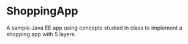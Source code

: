 # ShoppingApp
A sample Java EE app using concepts studied in class to implement a shopping app with 5 layers.
